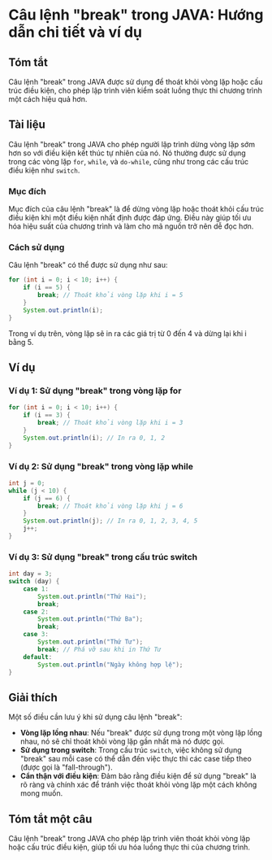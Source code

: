 <!--
Meta Description: # Câu lệnh "break" trong JAVA: Hướng dẫn chi tiết và ví dụ ## Tóm tắt Câu lệnh "break" trong JAVA được sử dụng để thoát khỏi vòng lặp hoặc cấu trúc đi...
Meta Keywords: break, vòng, lặp, trong, dụng
-->

# Câu lệnh "break" trong JAVA: Hướng dẫn chi tiết và ví dụ

## Tóm tắt
Câu lệnh "break" trong JAVA được sử dụng để thoát khỏi vòng lặp hoặc cấu trúc điều kiện, cho phép lập trình viên kiểm soát luồng thực thi chương trình một cách hiệu quả hơn.

## Tài liệu
Câu lệnh "break" trong JAVA cho phép người lập trình dừng vòng lặp sớm hơn so với điều kiện kết thúc tự nhiên của nó. Nó thường được sử dụng trong các vòng lặp `for`, `while`, và `do-while`, cũng như trong các cấu trúc điều kiện như `switch`. 

### Mục đích
Mục đích của câu lệnh "break" là để dừng vòng lặp hoặc thoát khỏi cấu trúc điều kiện khi một điều kiện nhất định được đáp ứng. Điều này giúp tối ưu hóa hiệu suất của chương trình và làm cho mã nguồn trở nên dễ đọc hơn.

### Cách sử dụng
Câu lệnh "break" có thể được sử dụng như sau:

```java
for (int i = 0; i < 10; i++) {
    if (i == 5) {
        break; // Thoát khỏi vòng lặp khi i = 5
    }
    System.out.println(i);
}
```

Trong ví dụ trên, vòng lặp sẽ in ra các giá trị từ 0 đến 4 và dừng lại khi i bằng 5.

## Ví dụ
### Ví dụ 1: Sử dụng "break" trong vòng lặp for

```java
for (int i = 0; i < 10; i++) {
    if (i == 3) {
        break; // Thoát khỏi vòng lặp khi i = 3
    }
    System.out.println(i); // In ra 0, 1, 2
}
```

### Ví dụ 2: Sử dụng "break" trong vòng lặp while

```java
int j = 0;
while (j < 10) {
    if (j == 6) {
        break; // Thoát khỏi vòng lặp khi j = 6
    }
    System.out.println(j); // In ra 0, 1, 2, 3, 4, 5
    j++;
}
```

### Ví dụ 3: Sử dụng "break" trong cấu trúc switch

```java
int day = 3;
switch (day) {
    case 1:
        System.out.println("Thứ Hai");
        break;
    case 2:
        System.out.println("Thứ Ba");
        break;
    case 3:
        System.out.println("Thứ Tư");
        break; // Phá vỡ sau khi in Thứ Tư
    default:
        System.out.println("Ngày không hợp lệ");
}
```

## Giải thích
Một số điều cần lưu ý khi sử dụng câu lệnh "break":

- **Vòng lặp lồng nhau**: Nếu "break" được sử dụng trong một vòng lặp lồng nhau, nó sẽ chỉ thoát khỏi vòng lặp gần nhất mà nó được gọi.
- **Sử dụng trong switch**: Trong cấu trúc `switch`, việc không sử dụng "break" sau mỗi case có thể dẫn đến việc thực thi các case tiếp theo (được gọi là "fall-through").
- **Cẩn thận với điều kiện**: Đảm bảo rằng điều kiện để sử dụng "break" là rõ ràng và chính xác để tránh việc thoát khỏi vòng lặp một cách không mong muốn.

## Tóm tắt một câu
Câu lệnh "break" trong JAVA cho phép lập trình viên thoát khỏi vòng lặp hoặc cấu trúc điều kiện, giúp tối ưu hóa luồng thực thi của chương trình.